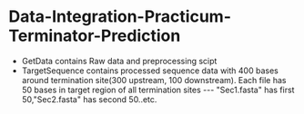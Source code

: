 # Data-Integration-Practicum-Terminator-Prediction
* GetData contains Raw data and preprocessing scipt
* TargetSequence contains processed sequence data with 400 bases around termination site(300 upstream, 100 downstream). Each file has 50 bases in target region of all termination sites --- "Sec1.fasta" has first 50,"Sec2.fasta" has second 50..etc.